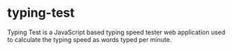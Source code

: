 # typing-test
Typing Test is a JavaScript based typing speed tester web application used to calculate the typing speed as words typed per minute.
